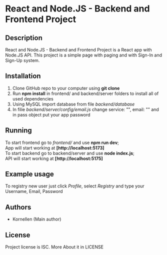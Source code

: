 # React and Node.JS - Backend and Frontend Project

## Description

React and Node.JS - Backend and Frontend Project is a React app with Node.JS API. This project is a simple page with paging and with Sign-In and Sign-Up system.

## Installation

1. Clone GitHub repo to your computer using **git clone**
2. Run **npm install** in frontend/ and backend/server folders to install all of used dependencies
3. Using MySQL import database from file _backend/database_
4. In filie _backend/server/config/email.js_ change service: "", email: "" and in pass object put your app password

## Running

To start frontend go to _frontend/_ and use **npm run dev**;<br> App will start working at **[http://localhost:5173]**
<br>To start backend go to backend/server and use **node index.js**;
<br> API will start working at **[http://localhost:5175]**

## Example usage

To registry new user just click _Profile_, select _Registry_ and type your Username, Email, Password

## Authors

- Kornellen (Main author)

## License

Project license is ISC. More About it in LICENSE
